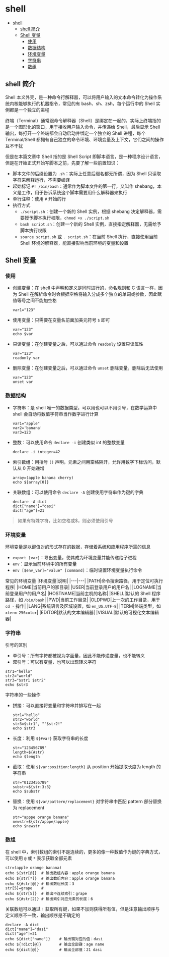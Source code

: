 # shell



* [shell](#shell)
   * [shell 简介](#shell-简介)
   * [Shell 变量](#shell-变量)
      * [使用](#使用)
      * [数据结构](#数据结构)
      * [环境变量](#环境变量)
      * [字符串](#字符串)
      * [数组](#数组)



## shell 简介

Shell 本义外壳，是一种命令行解释器，可以将用户输入的文本命令转化为操作系统内核能够执行的机器指令，常见的有 bash、sh、zsh，每个运行中的 Shell 实例都是一个独立的进程

终端（Terminal）通常跟命令解释器（Shell）是绑定在一起的，实际上终端指的是一个图形化的窗口，用于接收用户输入命令，并传递给 Shell，最后显示 Shell 输出，每打开一个终端都会自动启动并绑定一个独立的 Shell 进程，每个 Terminal/Shell 都拥有自己独立的命令环境、环境变量及上下文，它们之间的操作互不干扰

但是在本篇文章中 Shell 指的是 Shell Script 即脚本语言，是一种程序设计语言，但是在开始正式开始写脚本之前，先要了解一些前置知识：
- 脚本文件的后缀设置为 `.sh`：实际上任意后缀名都无所谓，因为 Shell 只读取字符来解释运行，不需要编译
- 起始标记 `#! /bin/bash`：通常作为脚本文件的第一行，又叫作 shebang，本义是工作，用于告诉系统这个脚本需要用什么解释器来执行
- 单行注释：使用 `#` 开始的行
- 执行方式
  - `./script.sh`：创建一个新的 Shell 实例，根据 shebang 决定解释器，需要授予脚本执行权限，`chmod +x ./script.sh`
  - `bash script.sh`：创建一个新的 Shell 实例，直接指定解释器，无需给予脚本执行权限
  - `source script.sh` 或 `. script.sh`：在当前 Shell 执行，直接使用当前 Shell 环境的解释器，能直接影响当前环境的变量和设置



## Shell 变量

### 使用

- 创建变量：在 shell 中声明和定义是同时进行的，命名规则和 C 语言一样，因为 Shell 在解析命令时会根据空格将输入分成多个独立的单词或参数，因此赋值等号之间不能加空格
    ```shell
    var1="123"
    ```
- 使用变量：只需要在变量名前面加美元符号 `$` 即可
    ```shell
    var="123"
    echo $var
    ```
- 只读变量：在创建变量之后，可以通过命令 `readonly` 设置只读属性
    ```shell
    var="123"
    readonly var
    ```
- 删除变量：在创建变量之后，可以通过命令 `unset` 删除变量，删除后无法使用
    ```shell
    var="123"
    unset var
    ```

### 数据结构

- 字符串：是 shell 唯一的数据类型，可以用也可以不用引号，在数学运算中 shell 会自动将数值字符串当作数字进行计算
    ```shell
    var1="apple"
    var2='banana'
    var3=123
    ```
- 整数：可以使用命令 `declare -i` 创建类似 int 的整数变量
    ```shell
    declare -i integer=42
    ```
- 索引数组：用括号 `()` 声明，元素之间用空格隔开，允许用数字下标访问，默认从 0 开始递增
    ```shell
    array=(apple banana cherry)
    echo ${array[0]}
    ```
- 关联数组：可以使用命令 `declare -A` 创建使用字符串作为键的字典
    ```shell
    declare -A dict
    dict["name"]="dasi"
    dict["age"]=21
    ```

> 如果有特殊字符，比如空格或$，则必须使用引号

### 环境变量

环境变量是以键值对的形式存在的数据，存储着系统和应用程序所需的信息
- `export [var]`：导出变量，使其成为环境变量并能传递给子进程
- `env`：显示当前环境中的所有变量
- `env [$env_var]="value" [command]`：临时设置环境变量执行命令

常见的环境变量
|环境变量|说明|
|---|---|
|PATH|命令搜索路径，用于定位可执行程序|
|HOME|当前用户的家目录|
|USER|当前登录用户的用户名|
|LOGNAME|当前登录用户的用户名|
|HOSTNAME|当前主机的名称|
|SHELL|默认的 Shell 程序路径，如 `/bin/bash`|
|PWD|当前工作目录|
|OLDPWD|上一次的工作目录，用于 `cd -` 操作|
|LANG|系统语言及区域设置，如 `en_US.UTF-8`|
|TERM|终端类型，如 `xterm-256color`|
|EDITOR|默认的文本编辑器|
|VISUAL|默认的可视化文本编辑器|

### 字符串

引号的区别
- 单引号：所有字符都被视为字面量，因此不能传递变量，也不能转义
- 双引号：可以有变量，也可以出现转义字符
```shell
str1="hello"
str2="world"
str3="$str1 $str2"
echo $str3
```

字符串的一些操作
- 拼接：可以直接将变量和字符串并排写在一起
    ```shell
    str1="hello"
    str2="world"
    str3=$str1", ""$str2!"
    echo $str3
    ```
- 长度：利用 `${#var}` 获取字符串的长度
    ```shell
    str="123456789"
    length=${#str}
    echo $length
    ```
- 截取：使用 `${var:position:length}` 从 position 开始提取长度为 length 的字符串
    ```shell
    str="0123456789"
    substr=${str:3:3}
    echo $substr
    ```
- 替换：使用 `${var/pattern/replacement}` 对字符串中匹配 pattern 部分替换为 replacement
    ```shell
    str="apppe orange banana"
    newstr=${str/apppe/apple}
    echo $newstr
    ```

### 数组

在 shell 中，索引数组的索引不是连续的，更多的像一种数值作为键的字典方式，可以使用 `@` 或 `*` 表示获取全部元素
```shell
str=(apple orange banana)
echo ${str[@]}  # 输出数组内容：apple orange banana
echo ${str[*]}  # 输出数组内容：apple orange banana
echo ${#str[@]} # 输出数组长度：3
str[5]=grape    # 
echo ${str[5]}  # 输出不连续索引：grape
echo ${#str[2]} # 输出索引对应元素的长度：6
```

关联数组可以通过 `!` 获取所有键，如果不加则获得所有值，但是注意输出顺序与定义顺序不一致，输出顺序是不确定的
```shell
declare -A dict
dict["name"]="dasi"
dict["age"]=21
echo ${dict["name"]}    # 输出键对应的值：dasi  
echo ${!dict[@]}        # 输出全部键：age name
echo ${dict[@]}         # 输出全部值：21 dasi
```
